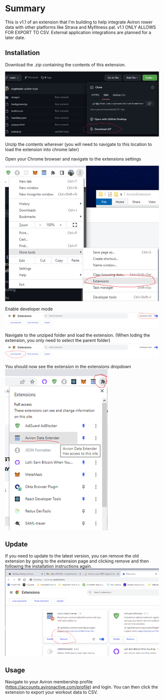 # Summary
This is v1.1 of an extension that I'm building to help integrate Aviron rower data with other platforms like Strava and Myfitness pal.  v1.1 ONLY ALLOWS FOR EXPORT TO CSV. External application integrations are planned for a later date.

## Installation 
Download the .zip containing the contents of this extension.

![zip file](images/zip.png)

Unzip the contents wherever (you will need to navigate to this location to load the extension into chrome later)

Open your Chrome browser and navigate to the extensions settings

![extension file](images/extension.png)

Enable developer mode 
![dev file](images/dev.png)

Navigate to the unziped folder and load the extension. (When loding the extension, you only need to select the parent folder)
![load file](images/load.png)

You should now see the extension in the extensions dropdown
![done file](images/done.png)

## Update

If you need to update to the latest version, you can remove the old extension by going to the extension page and clicking remove and then following the installation instructions again.
![remove file](images/remove.png)

## Usage
Navigate to your Aviron membership profile (https://accounts.avironactive.com/profile) and login.  You can then click the extension to export your workout data to CSV.  